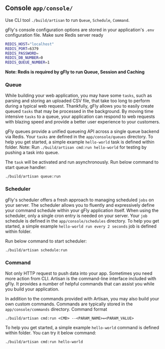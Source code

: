 ## Console `app/console/`

Use CLI tool `./build/artisan` to run `Queue`, `Schedule`, `Command`.


gFly's console configuration options are stored in your application's `.env` configuration file. Make sure Redis server ready

```bash
REDIS_HOST="localhost"
REDIS_PORT=6379
REDIS_PASSWORD=
REDIS_DB_NUMBER=0
REDIS_QUEUE_NUMBER=1
```

**Note: Redis is required by gFly to run Queue, Session and Caching**


### Queue

While building your web application, you may have some `tasks`, such as parsing and storing an uploaded CSV file, that take too long to perform during a typical web request. Thankfully, gFly allows you to easily create queued `tasks` that may be processed in the background. By moving time intensive `tasks` to a queue, your application can respond to web requests with blazing speed and provide a better user experience to your customers.

gFly queues provide a unified queueing API across a single queue backend via Redis. Your `tasks` are defined in the `app/console/queues` directory. To help you get started, a simple example `hello-world` task is defined within folder. Note: Run `./build/artisan cmd:run hello-world` for testing by pushing a task into queue.

The `task` will be activated and run asynchronously. Run below command to start queue handler:

    ./build/artisan queue:run

### Scheduler

gFly's scheduler offers a fresh approach to managing scheduled `jobs` on your server. The scheduler allows you to fluently and expressively define your command schedule within your gFly application itself. When using the scheduler, only a single cron entry is needed on your server. Your `job` schedule is defined in the `app/console/schedules` directory. To help you get started, a simple example `hello-world run every 2 seconds` job is defined within folder.

Run below command to start scheduler:

    ./build/artisan schedule:run

### Command

Not only HTTP request to push data into your app. Sometimes you need more action from CLI. Artisan is the command-line interface included with gFly. It provides a number of helpful commands that can assist you while you build your application.

In addition to the commands provided with Artisan, you may also build your own custom commands. Commands are typically stored in the `app/console/commands` directory. Command format

    ./build/artisan cmd:run <CMD> --<PARAM_NAME>=<PARAM_VALUE>

To help you get started, a simple example `hello-world` command is defined within folder. You can try it below command:

    ./build/artisan cmd:run hello-world
